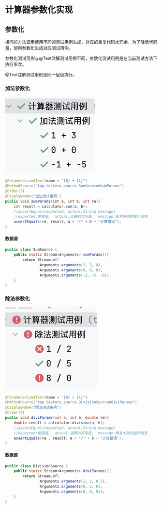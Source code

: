 # 计算器参数化实现

## 参数化

相同的方法调用使用不同的测试用例生成，对应的重复代码太冗余，为了降低代码量，使用参数化生成对应测试用例。

参数化测试用例与@Test注解测试用例不同，参数化测试用例是在当前测试方法下执行多次。

@Test注解测试用例是同一层级执行。


### 加法参数化

![](assets/20230420214335.png)

```java
@ParameterizedTest(name = "{0} + {1}")
@MethodSource("top.testeru.source.SumSource#sumParams")
@Order(3)
@DisplayName("加法测试用例")
public void sumParams(int a, int b, int re){
    int result = calculator.sum(a, b);
    //assertEquals(expected, actual,String message)
    //expected:期望值,  actual:运算的实际值,  message:断言失败的提示信息
    assertEquals(re, result, a + "+" + b + "计算错误");
}
```

#### 数据源

```java
public class SumSource {
    public static Stream<Arguments> sumParams(){
        return Stream.of(
                Arguments.arguments(1, 3, 4),
                Arguments.arguments(0, 0, 0),
                Arguments.arguments(-1, -5, -6));
    }
}
```

### 除法参数化

![](assets/20230420214315.png)


```java
@ParameterizedTest(name = "{0} / {1}")
@MethodSource("top.testeru.source.DivisionSource#diviParams")
@DisplayName("除法测试用例")
@Order(5)
public void diviParams(int a, int b, double re){
    double result = calculator.division(a, b);
    //assertEquals(expected, actual,String message)
    //expected:期望值,  actual:运算的实际值,  message:断言失败的提示信息
    assertEquals(re , result, a + "/" + b + "计算错误");
}
```

#### 数据源

```java
public class DivisionSource {
    public static Stream<Arguments> diviParams(){
        return Stream.of(
                Arguments.arguments(1, 2, 0.5),
                Arguments.arguments(0, 5, 0),
                Arguments.arguments(8, 0, 0));
    }
}
```

